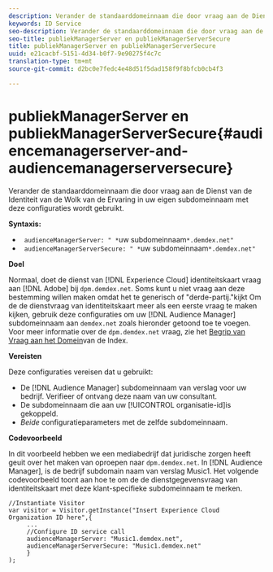 ```yaml
---
description: Verander de standaarddomeinnaam die door vraag aan de Dienst van de Identiteit van de Wolk van de Ervaring in uw eigen subdomeinnaam met deze configuraties wordt gebruikt.
keywords: ID Service
seo-description: Verander de standaarddomeinnaam die door vraag aan de Dienst van de Identiteit van de Wolk van de Ervaring in uw eigen subdomeinnaam met deze configuraties wordt gebruikt.
seo-title: publiekManagerServer en publiekManagerServerSecure
title: publiekManagerServer en publiekManagerServerSecure
uuid: e21cacbf-5151-4d34-b0f7-9e90275f4c7c
translation-type: tm+mt
source-git-commit: d2bc0e7fedc4e48d51f5dad158f9f8bfcb0cb4f3

---
```



# publiekManagerServer en publiekManagerServerSecure{#audiencemanagerserver-and-audiencemanagerserversecure}

Verander de standaarddomeinnaam die door vraag aan de Dienst van de Identiteit van de Wolk van de Ervaring in uw eigen subdomeinnaam met deze configuraties wordt gebruikt.

**Syntaxis:**

* ` audienceManagerServer: " *`uw subdomeinnaam`*.demdex.net"`
* ` audienceManagerServerSecure: " *`uw subdomeinnaam`*.demdex.net"`

**Doel**

Normaal, doet de dienst van [!DNL Experience Cloud] identiteitskaart vraag aan [!DNL Adobe] bij `dpm.demdex.net`. Soms kunt u niet vraag aan deze bestemming willen maken omdat het te generisch of &quot;derde-partij.&quot;kijkt Om de de dienstvraag van identiteitskaart meer als een eerste vraag te maken kijken, gebruik deze configuraties om uw [!DNL Audience Manager] subdomeinnaam aan `demdex.net` zoals hieronder getoond toe te voegen. Voor meer informatie over de `dpm.demdex.net` vraag, zie het [Begrip van Vraag aan het Domein](https://docs.adobe.com/content/help/en/audience-manager/user-guide/reference/demdex-calls.html)van de Index.

**Vereisten**

Deze configuraties vereisen dat u gebruikt:

* De [!DNL Audience Manager] subdomeinnaam van verslag voor uw bedrijf. Verifieer of ontvang deze naam van uw consultant.
* De subdomeinnaam die aan uw [!UICONTROL organisatie-id]is gekoppeld.
* *Beide* configuratieparameters met de zelfde subdomeinnaam.

**Codevoorbeeld**

In dit voorbeeld hebben we een mediabedrijf dat juridische zorgen heeft geuit over het maken van oproepen naar `dpm.demdex.net`. In [!DNL Audience Manager], is de bedrijf subdomain naam van verslag Music1. Het volgende codevoorbeeld toont aan hoe te om de de dienstgegevensvraag van identiteitskaart met deze klant-specifieke subdomeinnaam te merken.

```
//Instantiate Visitor 
var visitor = Visitor.getInstance("Insert Experience Cloud Organization ID here",{ 
     ... 
     //Configure ID service call 
     audienceManagerServer: "Music1.demdex.net", 
     audienceManagerServerSecure: "Music1.demdex.net" 
     } 
);
```

